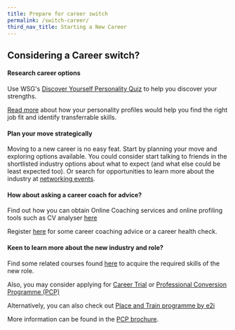 ```yaml
---
title: Prepare for career switch
permalink: /switch-career/
third_nav_title: Starting a New Career
---
```


## Considering a Career switch?

#### Research career options

Use WSG's [Discover Yourself Personality Quiz](https://content.mycareersfuture.sg/discover-yourself-through-this-personality-quiz/) to help you discover your strengths.

[Read more](https://content.mycareersfuture.sg/category/careercoaching/resource-directory/understanding-myself/) about how your personality profiles would help you find the right job fit and identify transferrable skills.

#### Plan your move strategically

Moving to a new career is no easy feat. Start by planning your move and exploring options available.
You could consider start talking to friends in the shortlisted industry options about what to expect (and what else could be least expected too). Or search for opportunities to learn more about the industry at [networking events](https://content.mycareersfuture.sg/job-seekers-toolkit/virtual-career-fairs/).

#### How about asking a career coach for advice?
Find out how you can obtain Online Coaching services and online profiling tools such as CV analyser [here](https://content.mycareersfuture.sg/careercoaching/)

Register [here](https://form.gov.sg/#!/5d8c8167f23aa800126bb9d9) for some career coaching advice or a career health check.

#### Keen to learn more about the new industry and role?

Find some related courses found [here](https://www.myskillsfuture.sg/content/portal/en/index.html) to acquire the required skills of the new role. 

Also, you may consider applying for [Career Trial](https://www.wsg.gov.sg/programmes-and-initiatives/career-trial-jobseekers.html) or [Professional Conversion Programme (PCP)](https://conversion.mycareersfuture.sg/portal/programlisting.aspx?source=PCP)

Alternatively, you can also check out [Place and Train programme by e2i](https://e2i.com.sg/individuals/place-and-train-programme/)

More information can be found in the [PCP brochure](https://conversion.mycareersfuture.sg/Utilities/LR_8891_brochure_1701B.pdf).
